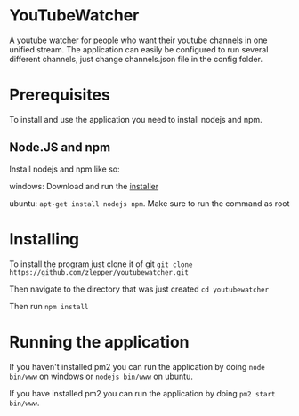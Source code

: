 # YouTubeWatcher
A youtube watcher for people who want their youtube channels in one unified stream.
The application can easily be configured to run several different channels, just change channels.json file in the config folder.

# Prerequisites
To install and use the application you need to install nodejs and npm.

## Node.JS and npm
Install nodejs and npm like so:

windows: Download and run the [installer](https://nodejs.org/download/)

ubuntu: `apt-get install nodejs npm`. Make sure to run the command as root


# Installing
To install the program just clone it of git
`git clone https://github.com/zlepper/youtubewatcher.git`

Then navigate to the directory that was just created `cd youtubewatcher`

Then run `npm install`

# Running the application
If you haven't installed pm2 you can run the application by doing `node bin/www` on windows or `nodejs bin/www` on ubuntu.

If you have installed pm2 you can run the application by doing `pm2 start bin/www`.
